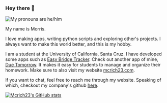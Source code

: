### Hey there 👋
<p>
  <img src="https://shields.io/badge/pronouns-he/him-blue" alt="My pronouns are he/him"/>

My name is Morris.

I love making apps, writing python scripts and exploring other's projects. I always want to make this world better, and this is my hobby.
  
I am a student at the University of California, Santa Cruz. I have developed some apps such as [Easy Bridge Tracker](https://mcrich23.com/easy-bridge-tracker). Check out another app of mine, [Due Tomorrow](https://mcrich23.com/due-tomorrow). It makes it easy for students to manage and organize their homework. Make sure to also visit my website [mcrich23.com](https://mcrich23.com).
  
If you want to chat, feel free to reach me through my website. Speaking of which, checkout my company's github [here](https://github.com/mcrich-llc).
<p>

[![Mcrich23's GitHub stats](https://github-readme-stats.vercel.app/api?username=mcrich23)](https://github.com/anuraghazra/github-readme-stats)
